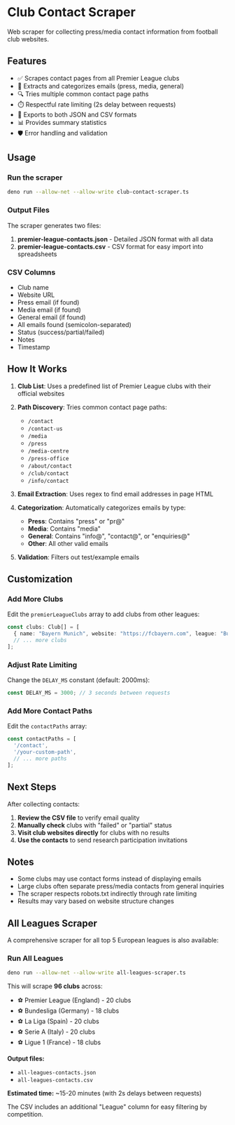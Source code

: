 # Club Contact Scraper

Web scraper for collecting press/media contact information from football club websites.

## Features

- ✅ Scrapes contact pages from all Premier League clubs
- 📧 Extracts and categorizes emails (press, media, general)
- 🔍 Tries multiple common contact page paths
- ⏱️ Respectful rate limiting (2s delay between requests)
- 💾 Exports to both JSON and CSV formats
- 📊 Provides summary statistics
- 🛡️ Error handling and validation

## Usage

### Run the scraper

```bash
deno run --allow-net --allow-write club-contact-scraper.ts
```

### Output Files

The scraper generates two files:

1. **premier-league-contacts.json** - Detailed JSON format with all data
2. **premier-league-contacts.csv** - CSV format for easy import into spreadsheets

### CSV Columns

- Club name
- Website URL
- Press email (if found)
- Media email (if found)
- General email (if found)
- All emails found (semicolon-separated)
- Status (success/partial/failed)
- Notes
- Timestamp

## How It Works

1. **Club List**: Uses a predefined list of Premier League clubs with their official websites
2. **Path Discovery**: Tries common contact page paths:
   - `/contact`
   - `/contact-us`
   - `/media`
   - `/press`
   - `/media-centre`
   - `/press-office`
   - `/about/contact`
   - `/club/contact`
   - `/info/contact`

3. **Email Extraction**: Uses regex to find email addresses in page HTML
4. **Categorization**: Automatically categorizes emails by type:
   - **Press**: Contains "press" or "pr@"
   - **Media**: Contains "media"
   - **General**: Contains "info@", "contact@", or "enquiries@"
   - **Other**: All other valid emails

5. **Validation**: Filters out test/example emails

## Customization

### Add More Clubs

Edit the `premierLeagueClubs` array to add clubs from other leagues:

```typescript
const clubs: Club[] = [
  { name: "Bayern Munich", website: "https://fcbayern.com", league: "Bundesliga" },
  // ... more clubs
];
```

### Adjust Rate Limiting

Change the `DELAY_MS` constant (default: 2000ms):

```typescript
const DELAY_MS = 3000; // 3 seconds between requests
```

### Add More Contact Paths

Edit the `contactPaths` array:

```typescript
const contactPaths = [
  '/contact',
  '/your-custom-path',
  // ... more paths
];
```

## Next Steps

After collecting contacts:

1. **Review the CSV file** to verify email quality
2. **Manually check** clubs with "failed" or "partial" status
3. **Visit club websites directly** for clubs with no results
4. **Use the contacts** to send research participation invitations

## Notes

- Some clubs may use contact forms instead of displaying emails
- Large clubs often separate press/media contacts from general inquiries
- The scraper respects robots.txt indirectly through rate limiting
- Results may vary based on website structure changes

## All Leagues Scraper

A comprehensive scraper for all top 5 European leagues is also available:

### Run All Leagues

```bash
deno run --allow-net --allow-write all-leagues-scraper.ts
```

This will scrape **96 clubs** across:
- ⚽ Premier League (England) - 20 clubs
- ⚽ Bundesliga (Germany) - 18 clubs
- ⚽ La Liga (Spain) - 20 clubs
- ⚽ Serie A (Italy) - 20 clubs
- ⚽ Ligue 1 (France) - 18 clubs

**Output files:**
- `all-leagues-contacts.json`
- `all-leagues-contacts.csv`

**Estimated time:** ~15-20 minutes (with 2s delays between requests)

The CSV includes an additional "League" column for easy filtering by competition.
